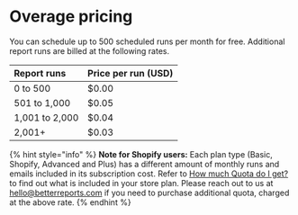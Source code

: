 # Overage pricing

You can schedule up to 500 scheduled runs per month for free. Additional report runs are billed at the following rates.

| Report runs | Price per run \(USD\) |
| :--- | :--- |
| 0 to 500 | $0.00 |
| 501 to 1,000 | $0.05 |
| 1,001 to 2,000 | $0.04 |
| 2,001+ | $0.03 |

{% hint style="info" %}
**Note for Shopify users:** Each plan type \(Basic, Shopify, Advanced and Plus\) has a different amount of monthly runs and emails included in its subscription cost. Refer to [How much Quota do I get?](https://docs.betterreports.com/shopify/store-accounts#how-much-quota-do-i-get) to find out what is included in your store plan. Please reach out to us at [hello@betterreports.com](mailto:mailto:hello@betterreports.com) if you need to purchase additional quota, charged at the above rate.
{% endhint %}



